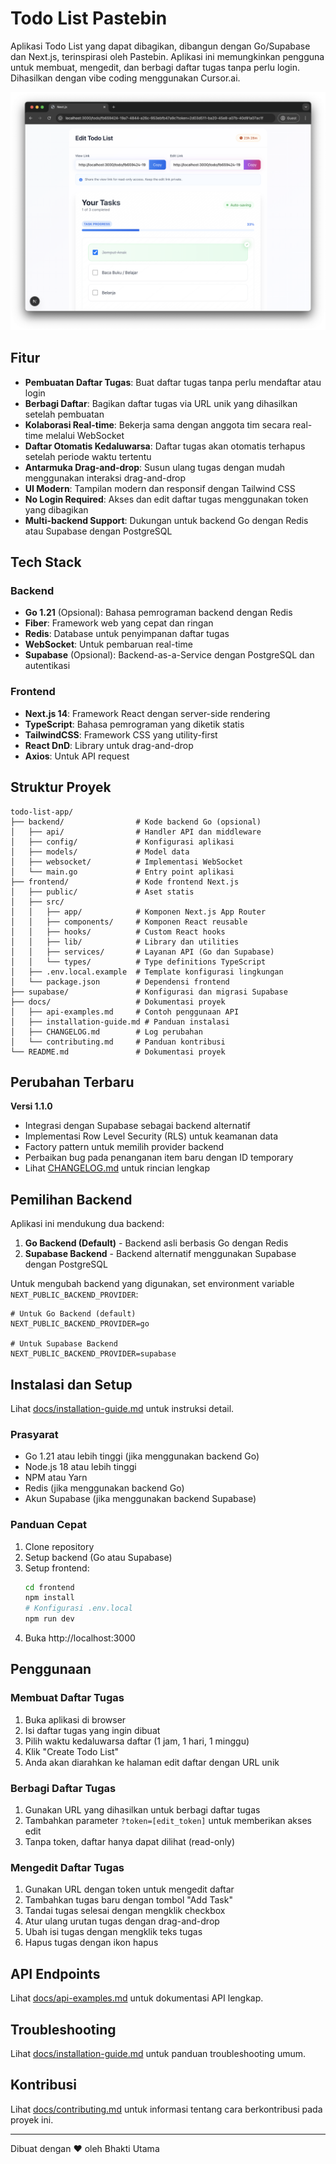# Todo List Pastebin

Aplikasi Todo List yang dapat dibagikan, dibangun dengan Go/Supabase dan Next.js, terinspirasi oleh Pastebin. Aplikasi ini memungkinkan pengguna untuk membuat, mengedit, dan berbagi daftar tugas tanpa perlu login. Dihasilkan dengan vibe coding menggunakan Cursor.ai.

![Todo List Pastebin Screenshot](docs/screenshot.png)

## Fitur

- **Pembuatan Daftar Tugas**: Buat daftar tugas tanpa perlu mendaftar atau login
- **Berbagi Daftar**: Bagikan daftar tugas via URL unik yang dihasilkan setelah pembuatan
- **Kolaborasi Real-time**: Bekerja sama dengan anggota tim secara real-time melalui WebSocket
- **Daftar Otomatis Kedaluwarsa**: Daftar tugas akan otomatis terhapus setelah periode waktu tertentu
- **Antarmuka Drag-and-drop**: Susun ulang tugas dengan mudah menggunakan interaksi drag-and-drop
- **UI Modern**: Tampilan modern dan responsif dengan Tailwind CSS
- **No Login Required**: Akses dan edit daftar tugas menggunakan token yang dibagikan
- **Multi-backend Support**: Dukungan untuk backend Go dengan Redis atau Supabase dengan PostgreSQL

## Tech Stack

### Backend

- **Go 1.21** (Opsional): Bahasa pemrograman backend dengan Redis
- **Fiber**: Framework web yang cepat dan ringan
- **Redis**: Database untuk penyimpanan daftar tugas
- **WebSocket**: Untuk pembaruan real-time
- **Supabase** (Opsional): Backend-as-a-Service dengan PostgreSQL dan autentikasi

### Frontend

- **Next.js 14**: Framework React dengan server-side rendering
- **TypeScript**: Bahasa pemrograman yang diketik statis
- **TailwindCSS**: Framework CSS yang utility-first
- **React DnD**: Library untuk drag-and-drop
- **Axios**: Untuk API request

## Struktur Proyek

```
todo-list-app/
├── backend/                # Kode backend Go (opsional)
│   ├── api/                # Handler API dan middleware
│   ├── config/             # Konfigurasi aplikasi
│   ├── models/             # Model data
│   ├── websocket/          # Implementasi WebSocket
│   └── main.go             # Entry point aplikasi
├── frontend/               # Kode frontend Next.js
│   ├── public/             # Aset statis
│   ├── src/
│   │   ├── app/            # Komponen Next.js App Router
│   │   ├── components/     # Komponen React reusable
│   │   ├── hooks/          # Custom React hooks
│   │   ├── lib/            # Library dan utilities
│   │   ├── services/       # Layanan API (Go dan Supabase)
│   │   └── types/          # Type definitions TypeScript
│   ├── .env.local.example  # Template konfigurasi lingkungan
│   └── package.json        # Dependensi frontend
├── supabase/               # Konfigurasi dan migrasi Supabase
├── docs/                   # Dokumentasi proyek
│   ├── api-examples.md     # Contoh penggunaan API
│   ├── installation-guide.md # Panduan instalasi
│   ├── CHANGELOG.md        # Log perubahan
│   └── contributing.md     # Panduan kontribusi
└── README.md               # Dokumentasi proyek
```

## Perubahan Terbaru

**Versi 1.1.0**

- Integrasi dengan Supabase sebagai backend alternatif
- Implementasi Row Level Security (RLS) untuk keamanan data
- Factory pattern untuk memilih provider backend
- Perbaikan bug pada penanganan item baru dengan ID temporary
- Lihat [CHANGELOG.md](docs/CHANGELOG.md) untuk rincian lengkap

## Pemilihan Backend

Aplikasi ini mendukung dua backend:

1. **Go Backend (Default)** - Backend asli berbasis Go dengan Redis
2. **Supabase Backend** - Backend alternatif menggunakan Supabase dengan PostgreSQL

Untuk mengubah backend yang digunakan, set environment variable `NEXT_PUBLIC_BACKEND_PROVIDER`:

```
# Untuk Go Backend (default)
NEXT_PUBLIC_BACKEND_PROVIDER=go

# Untuk Supabase Backend
NEXT_PUBLIC_BACKEND_PROVIDER=supabase
```

## Instalasi dan Setup

Lihat [docs/installation-guide.md](docs/installation-guide.md) untuk instruksi detail.

### Prasyarat

- Go 1.21 atau lebih tinggi (jika menggunakan backend Go)
- Node.js 18 atau lebih tinggi
- NPM atau Yarn
- Redis (jika menggunakan backend Go)
- Akun Supabase (jika menggunakan backend Supabase)

### Panduan Cepat

1. Clone repository
2. Setup backend (Go atau Supabase)
3. Setup frontend:
   ```bash
   cd frontend
   npm install
   # Konfigurasi .env.local
   npm run dev
   ```
4. Buka http://localhost:3000

## Penggunaan

### Membuat Daftar Tugas

1. Buka aplikasi di browser
2. Isi daftar tugas yang ingin dibuat
3. Pilih waktu kedaluwarsa daftar (1 jam, 1 hari, 1 minggu)
4. Klik "Create Todo List"
5. Anda akan diarahkan ke halaman edit daftar dengan URL unik

### Berbagi Daftar Tugas

1. Gunakan URL yang dihasilkan untuk berbagi daftar tugas
2. Tambahkan parameter `?token=[edit_token]` untuk memberikan akses edit
3. Tanpa token, daftar hanya dapat dilihat (read-only)

### Mengedit Daftar Tugas

1. Gunakan URL dengan token untuk mengedit daftar
2. Tambahkan tugas baru dengan tombol "Add Task"
3. Tandai tugas selesai dengan mengklik checkbox
4. Atur ulang urutan tugas dengan drag-and-drop
5. Ubah isi tugas dengan mengklik teks tugas
6. Hapus tugas dengan ikon hapus

## API Endpoints

Lihat [docs/api-examples.md](docs/api-examples.md) untuk dokumentasi API lengkap.

## Troubleshooting

Lihat [docs/installation-guide.md](docs/installation-guide.md) untuk panduan troubleshooting umum.

## Kontribusi

Lihat [docs/contributing.md](docs/contributing.md) untuk informasi tentang cara berkontribusi pada proyek ini.

---

Dibuat dengan ❤️ oleh Bhakti Utama
